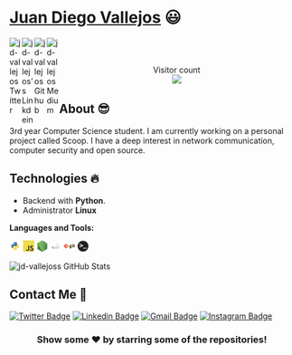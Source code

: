  # <a href="https://www.linkedin.com/in/jdvallejos/">Juan Diego Vallejos</a> :smiley:
 
 <a href="https://twitter.com/Jdiegox86">
  <img align="left" alt="jd-vallejos Twitter" width="22px" src="https://cdn.jsdelivr.net/npm/simple-icons@v3/icons/twitter.svg" />
</a>
<a href="https://www.linkedin.com/in/jdvallejos">
  <img align="left" alt="jd-vallejos's Linkdein" width="22px" src="https://cdn.jsdelivr.net/npm/simple-icons@v3/icons/linkedin.svg" />
</a>
<a href="https://github.com/JDiegox86">
  <img align="left" alt="jd-vallejos Github" width="22px" src="https://cdn.jsdelivr.net/npm/simple-icons@v3/icons/github.svg" />
</a>
<a href="https://jdiegox86.medium.com/">
  <img align="left" alt="jd-vallejos Medium" width="22px" src="https://cdn.jsdelivr.net/npm/simple-icons@v3/icons/medium.svg" />
</a>
<br/>
<br/>

<p align="center"> 
  Visitor count<br>
  <img src="https://profile-counter.glitch.me/jdiegox86/count.svg" />
</p>

## About :sunglasses:
3rd year Computer Science student. I am currently working on a personal project called Scoop.
I have a deep interest in network communication, computer security and open source.

## Technologies :fire:
- Backend with **Python**.
- Administrator **Linux**


**Languages and Tools:**  

<code><img height="20" src="https://raw.githubusercontent.com/github/explore/80688e429a7d4ef2fca1e82350fe8e3517d3494d/topics/python/python.png"></code>
<code><img height="20" src="https://raw.githubusercontent.com/github/explore/80688e429a7d4ef2fca1e82350fe8e3517d3494d/topics/javascript/javascript.png"></code>
<code><img height="20" src="https://raw.githubusercontent.com/github/explore/80688e429a7d4ef2fca1e82350fe8e3517d3494d/topics/nodejs/nodejs.png"></code>
<code><img height="20" src="https://raw.githubusercontent.com/github/explore/80688e429a7d4ef2fca1e82350fe8e3517d3494d/topics/mysql/mysql.png"></code>
<code><img height="20" src="https://raw.githubusercontent.com/github/explore/80688e429a7d4ef2fca1e82350fe8e3517d3494d/topics/git/git.png"></code>
<code><img height="20" src="https://raw.githubusercontent.com/github/explore/80688e429a7d4ef2fca1e82350fe8e3517d3494d/topics/terminal/terminal.png"></code>


<img src="https://github-readme-stats.vercel.app/api?username=jdiegox86&&show_icons=true&theme=radical&line_height=27&v=5" alt="jd-vallejoss GitHub Stats" />

##  Contact Me :speech_balloon:
[![Twitter Badge](https://img.shields.io/badge/-@ashwanisng-1ca0f1?style=flat-square&labelColor=1ca0f1&logo=twitter&logoColor=white&link=https://twitter.com/Jdiegox86)](https://twitter.com/Jdiegox86) [![Linkedin Badge](https://img.shields.io/badge/-ashwanisng-blue?style=flat-square&logo=Linkedin&logoColor=white&link=https://www.linkedin.com/in/jdvallejos)](https://www.linkedin.com/in/ashwanisng/) [![Gmail Badge](https://img.shields.io/badge/-ashwanicena5@gmail.com-c14438?style=flat-square&logo=Gmail&logoColor=white&link=mailto:juan.chura@tecsup.edu.pe)](mailto:juan.chura@tecsup.edu.pe) [![Instagram Badge](https://img.shields.io/badge/-@ashwanisng-e4405f?style=flat-square&labelColor=f94877&logo=instagram&logoColor=white&link=https://www.instagram.com/ashwanisng/)](https://www.instagram.com/ashwanisng/)

<div align="center">

### Show some ❤️ by starring some of the repositories!

</div>
